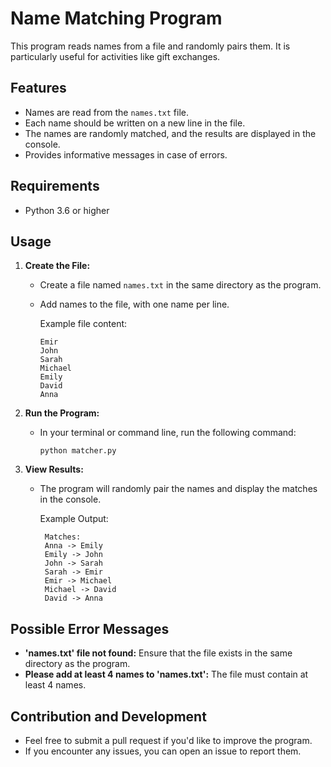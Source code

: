 # Name Matching Program

This program reads names from a file and randomly pairs them. It is particularly useful for activities like gift exchanges.

## Features

- Names are read from the `names.txt` file.
- Each name should be written on a new line in the file.
- The names are randomly matched, and the results are displayed in the console.
- Provides informative messages in case of errors.

## Requirements

- Python 3.6 or higher

## Usage

1. **Create the File:**

   - Create a file named `names.txt` in the same directory as the program.
   - Add names to the file, with one name per line.
     
     Example file content:
     ```
     Emir
     John
     Sarah
     Michael
     Emily
     David
     Anna
     ```

2. **Run the Program:**

   - In your terminal or command line, run the following command:
     ```
     python matcher.py
     ```

3. **View Results:**

   - The program will randomly pair the names and display the matches in the console.

     Example Output:
     ```
      Matches:
      Anna -> Emily
      Emily -> John
      John -> Sarah
      Sarah -> Emir
      Emir -> Michael
      Michael -> David
      David -> Anna
     ```

## Possible Error Messages

- **'names.txt' file not found:** Ensure that the file exists in the same directory as the program.
- **Please add at least 4 names to 'names.txt':** The file must contain at least 4 names.

## Contribution and Development

- Feel free to submit a pull request if you'd like to improve the program.
- If you encounter any issues, you can open an issue to report them.
